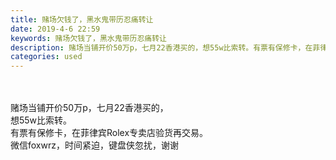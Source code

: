 ```yaml
---
title: 赌场欠钱了，黑水鬼带历忍痛转让
date: 2019-4-6 22:59
keywords: 赌场欠钱了，黑水鬼带历忍痛转让
description: 赌场当铺开价50万p，七月22香港买的，想55w比索转。有票有保修卡，在菲律宾Rolex专卖店验货再交易。微信foxwrz，时间紧迫，键盘侠忽扰，谢谢
categories: used
---
```

<td class="t_f" id="postmessage_3416467">

<br/>
<br/>
赌场当铺开价50万p，七月22香港买的，<br/>
想55w比索转。<br/>
有票有保修卡，在菲律宾Rolex专卖店验货再交易。<br/>
微信foxwrz，时间紧迫，键盘侠忽扰，谢谢<br/>
<img alt="" border="0" class="zoom" data-cf-modified-89eb9d9fbac5e0c77c6b56e5-="" file="http://www.flw.ph/data/appbyme/upload/image/201904/06/VwsFjip12Jz4.jpg" id="aimg_KEUnB" lazyloadthumb="1" onclick="" onmouseover="" src="http://www.flw.ph/data/appbyme/upload/image/201904/06/VwsFjip12Jz4.jpg"/><br/>
<br/>
<img alt="" border="0" class="zoom" data-cf-modified-89eb9d9fbac5e0c77c6b56e5-="" file="http://www.flw.ph/data/appbyme/upload/image/201904/06/FuSTzcKYYvtV.jpg" id="aimg_y97X7" lazyloadthumb="1" onclick="" onmouseover="" src="http://www.flw.ph/data/appbyme/upload/image/201904/06/FuSTzcKYYvtV.jpg"/><br/>
<br/>
<img alt="" border="0" class="zoom" data-cf-modified-89eb9d9fbac5e0c77c6b56e5-="" file="http://www.flw.ph/data/appbyme/upload/image/201904/06/hUtsNVEvn0xD.jpg" id="aimg_kyPCc" lazyloadthumb="1" onclick="" onmouseover="" src="http://www.flw.ph/data/appbyme/upload/image/201904/06/hUtsNVEvn0xD.jpg"/><br/>
<br/>
<img alt="" border="0" class="zoom" data-cf-modified-89eb9d9fbac5e0c77c6b56e5-="" file="http://www.flw.ph/data/appbyme/upload/image/201904/06/yWNScLZaasJ9.jpg" id="aimg_Y2D1Q" lazyloadthumb="1" onclick="" onmouseover="" src="http://www.flw.ph/data/appbyme/upload/image/201904/06/yWNScLZaasJ9.jpg"/><br/>
<br/>
</td>
